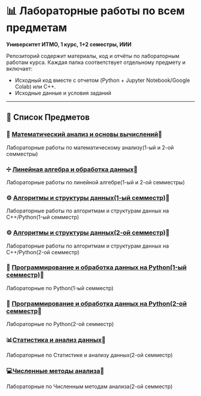 # 📊 Лабораторные работы  по всем предметам
**Университет ИТМО, 1 курс, 1+2 семестры, ИИИ**  

Репозиторий содержит материалы, код и отчёты по лабораторным работам курса. Каждая папка соответствует отдельному предмету и включает:  
- Исходный код вместе с отчетом (Python + Jupyter Notebook/Google Colab) или C++.
- Исходные данные и условия заданий  

---
## 🧪 Список Предметов  

### 📐 [Математический анализ и основы вычислений](https://github.com/Sanchell1o/matan/tree/c8465100b1f46bc1007b7f68e2f25e090bea529a)🔗  
Лабораторные работы по  математическому анализу(1-ый и 2-ой семместры)  

### ➗ [Линейная алгебра и обработка данных](https://github.com/Sanchell1o/linal/tree/82a2156994d961d9a924b1396807ef9cde952ccf)🔗  
Лабораторные работы по линейной алгебре(1-ый и 2-ой семместры)  

### ⚙️ [Алгоритмы и структуры данных(1-ый семместр)](https://github.com/Sanchell1o/Algosi_first/tree/f95b9c1ef017cf81b74ab35923405ab3f6435560)🔗 
Лабораторные работы по алгоритмам и структурам данных на C++/Python(1-ый семместр)  

### ⚙️ [Алгоритмы и структуры данных(2-ой семместр)](https://github.com/Sanchell1o/Algosi/tree/dbf1ff04166ba305d73c6c7022f50ffb28fb8b87)🔗  
Лабораторные работы по алгоритмам и структурам данных на C++/Python(2-ой семместр) 

### 🐍 [Программирование и обработка данных на Python(1-ый семместр)](https://github.com/Sanchell1o/python_first/tree/0bc4b3ff3dbd50ef9261e3851dbd6645feaee12e)🔗  
Лабораторные по Python(1-ый семместр)  

### 🐍 [Программирование и обработка данных на Python(2-ой семместр](https://github.com/Sanchell1o/python/tree/30098944b1d59ebc52e92ce70fc318ba15af471b)🔗
Лабораторные по Python(2-ой семместр)

### 📊[Статистика и анализ данных](https://github.com/Sanchell1o/Statistics-and-Data-Analysis/tree/465002cb8946751264582e7d481c564deaf4365c)🔗
Лабораторные по Cтатистике и анализу данных(2-ой семместр)

### 💻[Численные методы анализа](https://github.com/Sanchell1o/Numerical-methods-of-analysis/tree/b1b69c63f425f4abfc5baefd7eaddb1a6e23cc78)🔗
Лабораторные по Численным методам анализа(2-ой семместр)

